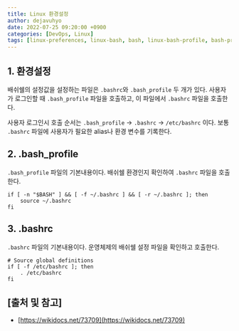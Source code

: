 ```yaml
---
title: Linux 환경설정
author: dejavuhyo
date: 2022-07-25 09:20:00 +0900
categories: [DevOps, Linux]
tags: [linux-preferences, linux-bash, bash, linux-bash-profile, bash-profile, 리눅스-환경설정, 환경설정, 배쉬쉘]
---
```


## 1. 환경설정
배쉬쉘의 설정값을 설정하는 파일은 `.bashrc`와 `.bash_profile` 두 개가 있다. 사용자가 로그인할 때 `.bash_profile` 파일을 호출하고, 이 파일에서 `.bashrc` 파일을 호출한다.

사용자 로그인시 호출 순서는 `.bash_profile` → `.bashrc` → `/etc/bashrc` 이다. 보통 `.bashrc` 파일에 사용자가 필요한 alias나 환경 변수를 기록한다.

## 2. .bash_profile
`.bash_profile` 파일의 기본내용이다. 배쉬쉘 환경인지 확인하여 `.bashrc` 파일을 호출한다.

```text
if [ -n "$BASH" ] && [ -f ~/.bashrc ] && [ -r ~/.bashrc ]; then
    source ~/.bashrc
fi
```

## 3. .bashrc
`.bashrc` 파일의 기본내용이다. 운영체제의 배쉬쉘 설정 파일을 확인하고 호출한다.

```text
# Source global definitions
if [ -f /etc/bashrc ]; then
    . /etc/bashrc
fi
```

## [출처 및 참고]
* [https://wikidocs.net/73709](https://wikidocs.net/73709)
